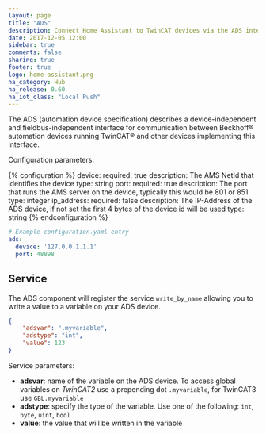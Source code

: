 ```yaml
---
layout: page
title: "ADS"
description: Connect Home Assistant to TwinCAT devices via the ADS interface
date: 2017-12-05 12:00
sidebar: true
comments: false
sharing: true
footer: true
logo: home-assistant.png
ha_category: Hub
ha_release: 0.60
ha_iot_class: "Local Push"
---
```


The ADS (automation device specification) describes a device-independent and
fieldbus-independent interface for communication between Beckhoff® automation
devices running TwinCAT® and other devices implementing this interface.

Configuration parameters:

{% configuration %}
  device:
    required: true
    description: The AMS NetId that identifies the device
    type: string
  port:
    required: true
    description: The port that runs the AMS server on the device, typically this would be 801 or 851
    type: integer
  ip_address:
    required: false
    description: The IP-Address of the ADS device, if not set the first 4 bytes of the device id will be used
    type: string
{% endconfiguration %}


```yaml
# Example configuration.yaml entry
ads:
  device: '127.0.0.1.1.1'
  port: 48898
```

## Service

The ADS component will register the service `write_by_name` allowing you to
write a value to a variable on your ADS device.

```json
{
    "adsvar": ".myvariable",
    "adstype": "int",
    "value": 123
}
```

Service parameters:

- **adsvar**: name of the variable on the ADS device. To access global variables
on *TwinCAT2* use a prepending dot `.myvariable`, for TwinCAT3 use
`GBL.myvariable`
- **adstype**: specify the type of the variable. Use one of the following:
`int`, `byte`, `uint`, `bool`
- **value**: the value that will be written in the variable
